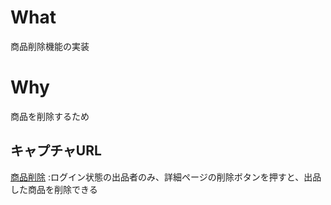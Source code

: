 # What
商品削除機能の実装

# Why
商品を削除するため

## キャプチャURL
[商品削除](https://gyazo.com/71077270f041780a16440e0dc0792d48) :ログイン状態の出品者のみ、詳細ページの削除ボタンを押すと、出品した商品を削除できる  